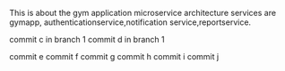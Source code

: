 This is about the gym application
microservice architecture
services are gymapp, authenticationservice,notification service,reportservice.

commit c in branch 1
commit d in branch 1




commit e
commit f
commit g
commit h
commit i
commit j